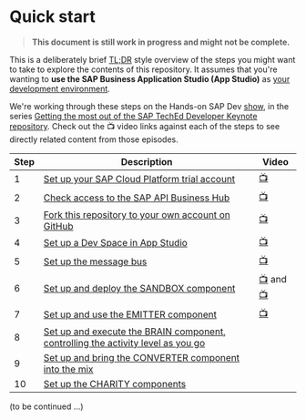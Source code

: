 # Quick start

> **This document is still work in progress and might not be complete.**

This is a deliberately brief [TL;DR](https://www.urbandictionary.com/define.php?term=tl%3Bdr) style overview of the steps you might want to take to explore the contents of this repository. It assumes that you're wanting to **use the SAP Business Application Studio (App Studio)** as [your development environment](README.md#a-development-environment).

We're working through these steps on the Hands-on SAP Dev [show](https://blogs.sap.com/2020/11/09/an-overview-of-sap-developers-video-content/#shows), in the series [Getting the most out of the SAP TechEd Developer Keynote repository](https://www.youtube.com/playlist?list=PL6RpkC85SLQCBncEWbkHTLz7ykB9C7yof). Check out the 📺 video links against each of the steps to see directly related content from those episodes.

|Step|Description|Video|
|-|-|-|
|1|[Set up your SAP Cloud Platform trial account](README.md#an-sap-cloud-platform-trial-account)|[📺](https://youtu.be/9Q-84fxe0Jg?t=765)|
|2|[Check access to the SAP API Business Hub](README.md#access-to-the-sap-api-business-hub)|[📺](https://youtu.be/9Q-84fxe0Jg?t=945)|
|3|[Fork this repository to your own account on GitHub](README.md#download-and-installation)|[📺](https://youtu.be/9Q-84fxe0Jg?t=1410)|
|4|[Set up a Dev Space in App Studio](usingappstudio/)|[📺](https://youtu.be/9Q-84fxe0Jg?t=2250)|
|5|[Set up the message bus](messagebus/)|[📺](https://www.youtube.com/watch?v=0-b-V5vd14Y&list=PL6RpkC85SLQCBncEWbkHTLz7ykB9C7yof&index=2)|
|6|[Set up and deploy the SANDBOX component](s4hana/sandbox/)|[📺](https://www.youtube.com/watch?v=lxtWeKR2kaM) and [📺](https://youtu.be/yYeiTs4AC_U)|
|7|[Set up and use the EMITTER component](s4hana/event/)|[📺](https://youtu.be/dq-PSlUun6g)|
|8|[Set up and execute the BRAIN component, controlling the activity level as you go](cap/brain/)||
|9|[Set up and bring the CONVERTER component into the mix](converter/)||
|10|[Set up the CHARITY components](abap/)||

(to be continued ...)


